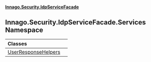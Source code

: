 #### [Innago\.Security\.IdpServiceFacade](../../../../index.md 'index')

## Innago\.Security\.IdpServiceFacade\.Services Namespace

| Classes | |
| :--- | :--- |
| [UserResponseHelpers](UserResponseHelpers/index.md 'Innago\.Security\.IdpServiceFacade\.Services\.UserResponseHelpers') | |

